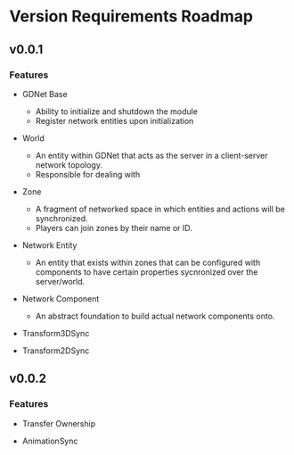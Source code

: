 # Version Requirements Roadmap

## v0.0.1
### Features 
- GDNet Base
    - Ability to initialize and shutdown the module
    - Register network entities upon initialization

- World
    - An entity within GDNet that acts as the server in a client-server network topology.
    - Responsible for dealing with 

- Zone
    - A fragment of networked space in which entities and actions will be synchronized.
    - Players can join zones by their name or ID.

- Network Entity
    - An entity that exists within zones that can be configured with components to have certain properties sycnronized over the server/world.

- Network Component
    - An abstract foundation to build actual network components onto.

- Transform3DSync

- Transform2DSync




## v0.0.2
### Features
- Transfer Ownership

- AnimationSync


